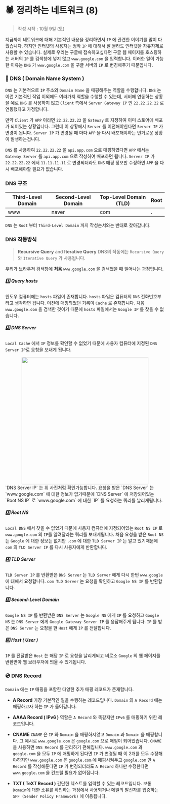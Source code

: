 # :spider: 정리하는 네트워크 (8)
> 작성 시작 : 10월 9일 (토)

지금까지 네트워크에 대해 기본적인 내용을 정리하면서 `IP` 에 관련한 이야기를 많이 다뤘습니다. 하지만 인터넷의 사용자는 정작 `IP` 에 대해서 잘 몰라도 인터넷을 자유자제로 사용할 수 있습니다. 실제로 우리는 구글에 접속하고싶다면 구글 웹 페이지를 호스팅하는 서버의 `IP` 를 검색창에 넣지 않고 `www.google.com` 을 입력합니다. 이러한 일이 가능한 이유는 `DNS` 가 `www.google.com` 을 구글 서버의 `IP` 로 변경해주기 때문입니다. 

### :book: DNS ( Domain Name System )
`DNS` 는 기본적으로 `IP` 주소와 `Domain Name` 을 매핑해주는 역할을 수행합니다. `DNS` 는 이런 기본적인 작업 이외에도 여러가지 역할을 수행할 수 있는데, 서버에 연동하는 상황을 예로 `DNS` 를 사용하지 않고 `Client` 측에서 `Server Gateway IP` 인 `22.22.22.22` 로 연동했다고 가정합니다.

만약 `Client` 가 `APP` 이라면 `22.22.22.22` 을 `Gateway` 로 지정하여 이미 스토어에 배포가 되어있는 상황입니다. 그런데 이 상황에서 `Server` 를 이전해야한다면 `Server IP` 가 변경이 됩니다. `Server IP` 가 변경될 때 마다 `APP` 을 다시 배포해야하는 번거로운 상황이 발생하는겁니다.

`DNS` 를 사용하여 `22.22.22.22` 을 `api.app.com` 으로 매핑하였다면 `APP` 에서는 `Gateway Server` 를 `api.app.com` 으로 작성하여 배포하면 됩니다.
`Server IP` 가 `22.22.22.22` 에서 `11.11.11.11` 로 변경되더라도 `DNS` 매핑 정보만 수정하면 `APP` 을 다시 배포해야할 필요가 없습니다.

### DNS 구조
|Third-Level Domain|Second-Level Domain|Top-Level Domain (TLD)|Root|
|--|--|--|--|
|www|naver|com|.|

`DNS` 는 `Root` 부터 `Third-Level Domain` 까지 작성순서와는 반대로 찾아갑니다.

### DNS 작동방식
> **Recursive Query** and **Iterative Query**
> DNS의 작동에는 `Recursive Query` 와 `Iterative Query` 가 사용됩니다.
> 
우리가 브라우저 검색창에 **처음** `www.google.com` 을 검색했을 때 일어나는 과정입니다.
##### :one: Query hosts
윈도우 컴퓨터에는 `hosts` 파일이 존재합니다. `hosts` 파일은 컴퓨터의 `DNS` 전화번호부라고 생각하면 됩니다. 이전에 매칭되었던 기록이 `Cache` 로 존재합니다.
처음 `www.google.com` 을 검색한 것이기 때문에 `hosts` 파일에서는 `Google IP` 를 찾을 수 없습니다. 
#####  :two: DNS Server
`Local Cache` 에서 `IP` 정보를 확인할 수 없었기 때문에 사용자 컴퓨터에 지정된 `DNS Server IP`로 요청을 보내게 됩니다.
<center>
<img src='https://www.dazzii.com/wp-content/uploads/2018/12/dns7.jpg' width='400'> 
</center>
`DNS Server IP` 는 위 사진처럼 확인가능합니다. 요청을 받은 `DNS Server` 는 `www.google.com` 에 대한 정보가 없기때문에 `DNS Server` 에 저장되어있는 `Root NS IP` 로 `www.google.com` 에 대한 `IP` 를 요청하는 쿼리를 날리게됩니다. 

##### :three: Root NS 
`Local DNS` 에서 찾을 수 없었기 때문에 사용자 컴퓨터에 지정되어있는 `Root NS IP` 로 `www.google.com` 의 `IP`를 알려달라는 쿼리를 보내게됩니다. 처음 요청을 받은 `Root NS` 는 
`Google` 에 대한 정보는 없지만 `.com` 에 대한 `TLD Server IP` 는 알고 있기때문에 `com` 의
`TLD Server IP` 를 다시 사용자에게 반환합니다.
##### :four: TLD Server
`TLD Server IP` 를 반환받은 `DNS Server` 는 `TLD Server` 에게 다시 한번 `www.google` 에 대해서 요청합니다. `com TLD Server` 는 요청을 확인하고 `Google NS IP` 를 반환합니다. 
##### :five: Second-Level Domain
`Google NS IP` 를 반환받은 `DNS Server` 는 `Google NS` 에게 `IP` 를 요청하고 `Google NS` 는 `DNS Server` 에게 `Google Gateway Server IP` 를 응답해주게 됩니다. `IP` 를 받은 `DNS Server` 는 요청을 한 `Host` 에게 `IP` 를 전달합니다.
##### :six: Host ( User )
`IP` 를 전달받은 `Host` 는 해당 `IP` 로 요청을 날리게되고 비로소 `Google` 의 웹 페이지를 반환받아 웹 브라우저에 띄울 수 있게됩니다.

### 💿 DNS Record
`Domain` 에는 `IP` 매핑을 포함한 다양한 추가 매핑 레코드가 존재합니다.

- **A Record**
가장 기본적인 일을 수행하는 레코드입니다. `Domain` 의 `A Record` 에는 매핑하고자 하는 `IP` 가 들어갑니다.

- **AAAA Record ( IPv6 )**
역할은 `A Record` 와 똑같지만 `IPv6` 를 매핑하기 위한 레코드입니다.
- **CNAME**
`CNAME` 은 `IP` 와 `Domain` 을 매핑하지않고 `Domain` 과 `Domain` 을 매핑합니다.
그 예시로 `www.google.com` 은 `google.com` 으로 매핑이 되어있습니다. `CNAME` 을 사용하면 
`DNS Record` 를 관리하기 편해집니다. `www.google.com` 과`google.com` 을 모두 `IP` 에 매핑하게 된다면 `IP` 가 변경될 때 이 2개를 모두 수정해야하지만 `www.google.com` 은 `google.com` 에 매핑시켜두고 `google.com` 만 `A Record` 를 작성해둔다면 `IP` 가 변경되더라도 `A Record` 하나만 수정한다면 `www.google.com` 을 건드릴 필요가 없어집니다.
- **TXT ( TeXT Record )**
간단한 텍스트를 입력할 수 있는 레코드입니다. 보통 `Domain`에 대한 소유를 확인하는 과정에서 사용되거나 메일의 발신자를 입증하는 `SPF (Sender Policy Framework)` 에 이용됩니다.


